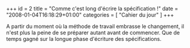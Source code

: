 +++
id = 2
title = "Comme c'est long d'écrire la spécification !"
date = "2008-01-04T16:18:29+01:00"
categories = [ "Cahier du jour" ]
+++

A partir du moment où la méthode de travail embrasse le changement, il n'est plus la peine de se préparer autant avant de commencer. Que de temps gagné sur la longue phase d'écriture des spécifications.
